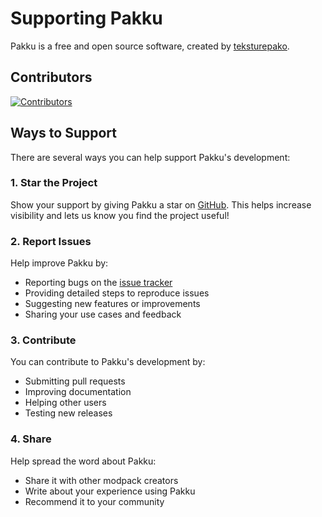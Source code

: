 # Supporting Pakku

Pakku is a free and open source software, created by [teksturepako](https://github.com/juraj-hrivnak).

## Contributors

<p>
<a href="https://github.com/juraj-hrivnak/Pakku/graphs/contributors">
<img src="https://contrib.rocks/image?repo=juraj-hrivnak/Pakku" alt="Contributors" />
</a>
</p>

## Ways to Support

There are several ways you can help support Pakku's development:

### 1. Star the Project
Show your support by giving Pakku a star on [GitHub](https://github.com/juraj-hrivnak/Pakku). This helps increase visibility and lets us know you find the project useful!

### 2. Report Issues
Help improve Pakku by:
- Reporting bugs on the [issue tracker](https://github.com/juraj-hrivnak/Pakku/issues)
- Providing detailed steps to reproduce issues
- Suggesting new features or improvements
- Sharing your use cases and feedback

### 3. Contribute
You can contribute to Pakku's development by:
- Submitting pull requests
- Improving documentation
- Helping other users
- Testing new releases

### 4. Share
Help spread the word about Pakku:
- Share it with other modpack creators
- Write about your experience using Pakku
- Recommend it to your community
